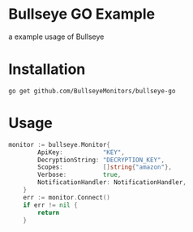 # Bullseye GO Example
a example usage of Bullseye

# Installation
```
go get github.com/BullseyeMonitors/bullseye-go
```

# Usage
```go
monitor := bullseye.Monitor{
		ApiKey:           "KEY",
		DecryptionString: "DECRYPTION_KEY",
		Scopes:           []string{"amazon"},
		Verbose:          true,
		NotificationHandler: NotificationHandler,
	}
	err := monitor.Connect()
	if err != nil {
		return
	}
```
